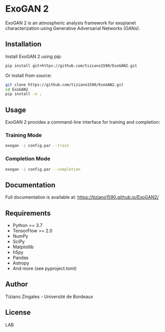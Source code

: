 # ExoGAN 2

ExoGAN 2 is an atmospheric analysis framework for exoplanet characterization using Generative Adversarial Networks (GANs).

## Installation

Install ExoGAN 2 using pip:

```bash
pip install git+https://github.com/tiziano1590/ExoGAN2.git
```

Or install from source:

```bash
git clone https://github.com/tiziano1590/ExoGAN2.git
cd ExoGAN2
pip install -e .
```

## Usage

ExoGAN 2 provides a command-line interface for training and completion:

### Training Mode

```bash
exogan -i config.par --train
```

### Completion Mode

```bash
exogan -i config.par --completion
```

## Documentation

Full documentation is available at: https://tiziano1590.github.io/ExoGAN2/

## Requirements

- Python >= 3.7
- TensorFlow >= 2.0
- NumPy
- SciPy
- Matplotlib
- h5py
- Pandas
- Astropy
- And more (see pyproject.toml)

## Author

Tiziano Zingales - Université de Bordeaux

## License

LAB
